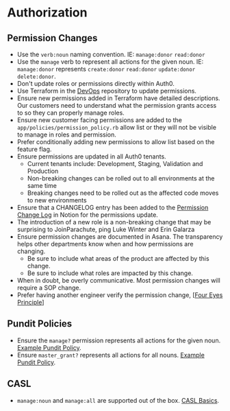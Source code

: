 # Authorization

## Permission Changes

- Use the `verb:noun` naming convention. IE: `manage:donor` `read:donor`
- Use the `manage` verb to represent all actions for the given noun. IE: `manage:donor`
  represents `create:donor` `read:donor` `update:donor` `delete:donor`.
- Don't update roles or permissions directly within Auth0.
- Use Terraform in the [DevOps] repository to update permissions.
- Ensure new permissions added in Terraform have detailed descriptions. Our customers need
  to understand what the permission grants access to so they can properly manage roles.
- Ensure new customer facing permissions are added to the `app/policies/permission_policy.rb`
  allow list or they will not be visible to manage in roles and permission.
- Prefer conditionally adding new permissions to allow list based on the feature flag.
- Ensure permissions are updated in all Auth0 tenants.
  - Current tenants include: Development, Staging, Validation and Production
  - Non-breaking changes can be rolled out to all environments at the same time
  - Breaking changes need to be rolled out as the affected code moves to new environments
- Ensure that a CHANGELOG entry has been added to the [Permission Change Log] in Notion for
  the permissions update.
- The introduction of a new role is a non-breaking change that may be surprising to
  JoinParachute, ping Luke Winter and Erin Galarza
- Ensure permission changes are documented in Asana. The transparency helps
  other departments know when and how permissions are changing.
  - Be sure to include what areas of the product are affected by this change.
  - Be sure to include what roles are impacted by this change.
- When in doubt, be overly communicative. Most permission changes will require
  a SOP change.
- Prefer having another engineer verify the permission change, [[Four Eyes Principle]]

[DevOps]: https://github.com/BuoySoftware/DevOps
[Four Eyes Principle]: https://www.openriskmanual.org/wiki/Four_Eyes_Principle
[Permission Change Log]: https://www.notion.so/Permissions-Change-Log-4d85a45f8bba41a99b16540f150285d4

## Pundit Policies

- Ensure the `manage?` permission represents all actions for the given noun.
  [Example Pundit Policy].
- Ensure `master_grant?` represents all actions for all nouns.
  [Example Pundit Policy].

[Example Pundit Policy]: /authorization/example_policy.rb

## CASL

- `manage:noun` and `manage:all` are supported out of the box.
  [CASL Basics].

[CASL Basics]: https://casl.js.org/v6/en/guide/intro#basics

